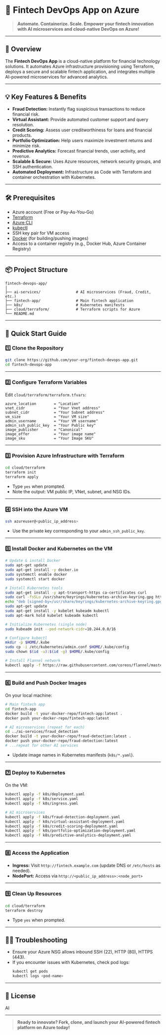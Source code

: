 # 🚀 Fintech DevOps App on Azure

> **Automate. Containerize. Scale. Empower your fintech innovation with AI microservices and cloud-native DevOps on Azure!**

---

## 🌟 Overview

The **Fintech DevOps App** is a cloud-native platform for financial technology solutions. It automates Azure infrastructure provisioning using Terraform, deploys a secure and scalable fintech application, and integrates multiple AI-powered microservices for advanced analytics.

---

## 💡 Key Features & Benefits

- **Fraud Detection:** Instantly flag suspicious transactions to reduce financial risk.
- **Virtual Assistant:** Provide automated customer support and query resolution.
- **Credit Scoring:** Assess user creditworthiness for loans and financial products.
- **Portfolio Optimization:** Help users maximize investment returns and minimize risk.
- **Predictive Analytics:** Forecast financial trends, user activity, and revenue.
- **Scalable & Secure:** Uses Azure resources, network security groups, and SSH authentication.
- **Automated Deployment:** Infrastructure as Code with Terraform and container orchestration with Kubernetes.

---

## 🛠️ Prerequisites

- Azure account (Free or Pay-As-You-Go)
- [Terraform](https://developer.hashicorp.com/terraform/downloads)
- [Azure CLI](https://docs.microsoft.com/en-us/cli/azure/install-azure-cli)
- [kubectl](https://kubernetes.io/docs/tasks/tools/)
- SSH key pair for VM access
- [Docker](https://docs.docker.com/get-docker/) (for building/pushing images)
- Access to a container registry (e.g., Docker Hub, Azure Container Registry)

---

## 📦 Project Structure

```
fintech-devops-app/
│
├── ai-services/                # AI microservices (Fraud, Credit, etc.)
├── fintech-app/                # Main fintech application
├── k8s/                        # Kubernetes manifests
├── cloud/terraform/            # Terraform scripts for Azure
└── README.md
```

---

## 🚦 Quick Start Guide

### 1️⃣ Clone the Repository

```sh
git clone https://github.com/your-org/fintech-devops-app.git
cd fintech-devops-app
```

---

### 2️⃣ Configure Terraform Variables

Edit `cloud/terraform/terraform.tfvars`:

```hcl
azure_location        = "Location"
vnet_cidr             = "Your Vnet address"
subnet_cidr           = "Your Subnet address"
vm_size               = "Your VM size"
admin_username        = "Your VM username"
admin_ssh_public_key  = "Your Public key"
image_publisher       = "Canonical"
image_offer           = "Your image name"
image_sku             = "Your Image SKU"
```

---

### 3️⃣ Provision Azure Infrastructure with Terraform

```sh
cd cloud/terraform
terraform init
terraform apply
```
- Type `yes` when prompted.
- Note the output: VM public IP, VNet, subnet, and NSG IDs.

---

### 4️⃣ SSH into the Azure VM

```sh
ssh azureuser@<public_ip_address>
```
- Use the private key corresponding to your `admin_ssh_public_key`.

---

### 5️⃣ Install Docker and Kubernetes on the VM

```sh
# Update & install Docker
sudo apt-get update
sudo apt-get install -y docker.io
sudo systemctl enable docker
sudo systemctl start docker

# Install Kubernetes tools
sudo apt-get install -y apt-transport-https ca-certificates curl
sudo curl -fsSLo /usr/share/keyrings/kubernetes-archive-keyring.gpg https://packages.cloud.google.com/apt/doc/apt-key.gpg
echo "deb [signed-by=/usr/share/keyrings/kubernetes-archive-keyring.gpg] https://apt.kubernetes.io/ kubernetes-xenial main" | sudo tee /etc/apt/sources.list.d/kubernetes.list
sudo apt-get update
sudo apt-get install -y kubelet kubeadm kubectl
sudo apt-mark hold kubelet kubeadm kubectl

# Initialize Kubernetes (single node)
sudo kubeadm init --pod-network-cidr=10.244.0.0/16

# Configure kubectl
mkdir -p $HOME/.kube
sudo cp -i /etc/kubernetes/admin.conf $HOME/.kube/config
sudo chown $(id -u):$(id -g) $HOME/.kube/config

# Install Flannel network
kubectl apply -f https://raw.githubusercontent.com/coreos/flannel/master/Documentation/kube-flannel.yml
```

---

### 6️⃣ Build and Push Docker Images

On your local machine:

```sh
# Main fintech app
cd fintech-app
docker build -t your-docker-repo/fintech-app:latest .
docker push your-docker-repo/fintech-app:latest

# AI microservices (repeat for each)
cd ../ai-services/fraud_detection
docker build -t your-docker-repo/fraud-detection:latest .
docker push your-docker-repo/fraud-detection:latest
# ...repeat for other AI services
```
- Update image names in Kubernetes manifests (`k8s/*.yaml`).

---

### 7️⃣ Deploy to Kubernetes

On the VM:

```sh
kubectl apply -f k8s/deployment.yaml
kubectl apply -f k8s/service.yaml
kubectl apply -f k8s/ingress.yaml

# AI microservices
kubectl apply -f k8s/fraud-detection-deployment.yaml
kubectl apply -f k8s/virtual-assistant-deployment.yaml
kubectl apply -f k8s/credit-scoring-deployment.yaml
kubectl apply -f k8s/portfolio-optimization-deployment.yaml
kubectl apply -f k8s/predictive-analytics-deployment.yaml
```

---

### 8️⃣ Access the Application

- **Ingress:** Visit `http://fintech.example.com` (update DNS or `/etc/hosts` as needed).
- **NodePort:** Access via `http://<public_ip_address>:<node_port>`

---

### 9️⃣ Clean Up Resources

```sh
cd cloud/terraform
terraform destroy
```
- Type `yes` when prompted.

---

## 🧑‍💻 Troubleshooting

- Ensure your Azure NSG allows inbound SSH (22), HTTP (80), HTTPS (443).
- If you encounter issues with Kubernetes, check pod logs:
  ```sh
  kubectl get pods
  kubectl logs <pod-name>
  ```

---

## 📄 License

AI

---

> **Ready to innovate? Fork, clone, and launch your AI-powered fintech platform on Azure today!**
